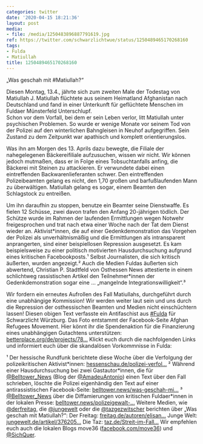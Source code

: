 ```yaml
---
categories: twitter
date: '2020-04-15 18:21:36'
layout: post
media:
- file: /media/1250483896887791619.jpg
ref: https://twitter.com/schwarzlichtwue/status/1250489465170268160
tags:
- Fulda
- Matiullah
title: 1250489465170268160
---
```

„Was geschah mit #Matiullah?“



Diesen Montag, 13.4., jährte sich zum zweiten Male der Todestag von Matiullah J. Matiullah flüchtete aus seinem Heimatland Afghanistan nach Deutschland und fand in einer Unterkunft für geflüchtete Menschen im Fuldaer Münsterfeld Unterschlupf.  
Schon vor dem Vorfall, bei dem er sein Leben verlor, litt Matiullah unter psychischen Problemen. So wurde er wenige Monate vor seinem Tod von der Polizei auf den winterlichen Bahngleisen in Neuhof aufgegriffen. 
Sein Zustand zu dem Zeitpunkt war apathisch und komplett orientierungslos.



Was ihn am Morgen des 13. Aprils dazu bewegte, die Filiale der nahegelegenen Bäckereifiliale aufzusuchen, wissen wir nicht. 
Wir können jedoch mutmaßen, dass er in Folge eines Tobsuchtanfalls anfing, die Bäckerei mit Steinen zu attackieren. Er verwundete dabei einen eintreffenden Backwarenlieferanten schwer. 
Den eintreffenden Polizeibeamten gelang es nicht, den 1,70 großen und barfußlaufenden Mann zu überwältigen. Matiullah gelang es sogar, einem Beamten den Schlagstock zu entreißen.



Um ihn daraufhin zu stoppen, benutze ein Beamter seine Dienstwaffe. 
Es fielen 12 Schüsse, zwei davon trafen den Anfang 20-jährigen tödlich. Der Schütze wurde im Rahmen der laufenden Ermittlungen wegen Notwehr freigesprochen und trat nach etwa einer Woche nach der Tat dem Dienst wieder an. 
Aktivist\*innen, die auf einer Gedenkdemonstration das Vorgehen der Polizei als unverhältnismäßig und die Ermittlungen als intransparent anprangerten, sind einer beispiellosen Repression ausgesetzt. 
Es kam beispielsweise zu einer politisch motivierten Hausdurchsuchung aufgrund eines kritischen Facebookposts.¹ 
Selbst Journalisten, die sich kritisch äußerten, wurden angezeigt.² Auch die Medien Fuldas äußerten sich abwertend, Christian P. Stadtfeld von  Osthessen News attestierte in einem schlichtweg rassistischen Artikel den Teilnehmer\*innen der Gedenkdemonstration sogar eine … 
„mangelnde Integrationswilligkeit“.³



Wir fordern ein erneutes Aufrollen des Fall Matiullahs, durchgeführt durch eine unabhängige Kommission! Wir werden weiter laut sein und uns durch die Repression der osthessischen Beamten und Medien nicht einschüchtern lassen! 
Diesen obigen Text verfasste ein Antifaschist aus [#Fulda](/t/fulda) für Schwarzlicht Würzburg. Das Foto entstammt der Facebook-Seite Afghan Refugees Movement. 
Hier könnt ihr die Spendenaktion für die Finanzierung eines unabhängigen Gutachtens unterstützen: [betterplace.org/de/projects/78…](https://www.betterplace.org/de/projects/78990) 
Klickt euch durch die nachfolgenden Links und informiert euch über die skandalösen Vorkommnisse in Fulda:



¹ Der hessische Rundfunk berichtete diese Woche über die Verfolgung der polizeikritischen Aktivist\*innen: [hessenschau.de/polizei-verfol…](https://www.hessenschau.de/polizei-verfolgt-kritiker-nach-toedlichen-schuessen-auf-fluechtling-in-fulda,fulda-erschossener-fluechtling-100.html) 
² Während einer Hausdurchsuchung bei zwei Gastautor\*innen, die für [@Belltower_News](https://twitter.com/Belltower_News) (Blog der [@AmadeuAntonio](https://twitter.com/AmadeuAntonio)) einen Text über den Fall schrieben, löschte die Polizei eigenhändig den Text auf einer antirassistischen Facebook-Seite: [belltower.news/was-geschah-mi…](https://www.belltower.news/was-geschah-mit-matiullah-in-fulda-polizei-geht-gegen-belltower-autorinnen-vor-98265/) 
³ [@Belltower_News](https://twitter.com/Belltower_News) über die Diffamierungen von kritischen Fuldaer\*innen in der lokalen Presse: [belltower.news/polizeigewalt-…](https://www.belltower.news/polizeigewalt-in-fulda-nach-12-toedlichen-schuessen-auf-fluechtling-journalisten-und-politiker-diffamieren-demonstranten-84395/) 
Weitere Medien, wie [@derfreitag](https://twitter.com/derfreitag), die [@jungewelt](https://twitter.com/jungewelt) oder die [@tazgezwitscher](https://twitter.com/tazgezwitscher) berichten über „Was geschah mit Matiullah?“: Der Freitag: [freitag.de/autoren/elisan…](https://www.freitag.de/autoren/elisanowak/was-geschah-mit-matiullah) Junge Welt: [jungewelt.de/artikel/376205…](https://www.jungewelt.de/artikel/376205.zw%C3%B6lf-sch%C3%BCsse-in-fulda.html) Die Taz: [taz.de/Streit-im-Fall…](https://taz.de/Streit-im-Fall-Matiullah-Jabarkhil/!5678022/) 
Wir empfehlen euch auch die lokalen Blogs move36 ([facebook.com/move36](https://www.facebook.com/move36)) und [@SichQuer](https://twitter.com/SichQuer). 